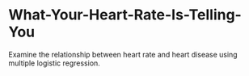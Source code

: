 # What-Your-Heart-Rate-Is-Telling-You
Examine the relationship between heart rate and heart disease using multiple logistic regression.
